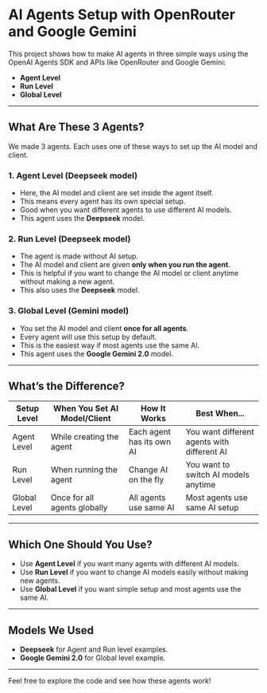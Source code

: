 # AI Agents Setup with OpenRouter and Google Gemini

This project shows how to make AI agents in three simple ways using the OpenAI Agents SDK and APIs like OpenRouter and Google Gemini:

- **Agent Level**  
- **Run Level**  
- **Global Level**  

---

## What Are These 3 Agents?

We made 3 agents. Each uses one of these ways to set up the AI model and client.

### 1. Agent Level (Deepseek model)

- Here, the AI model and client are set inside the agent itself.  
- This means every agent has its own special setup.  
- Good when you want different agents to use different AI models.  
- This agent uses the **Deepseek** model.

### 2. Run Level (Deepseek model)

- The agent is made without AI setup.  
- The AI model and client are given **only when you run the agent**.  
- This is helpful if you want to change the AI model or client anytime without making a new agent.  
- This also uses the **Deepseek** model.

### 3. Global Level (Gemini model)

- You set the AI model and client **once for all agents**.  
- Every agent will use this setup by default.  
- This is the easiest way if most agents use the same AI.  
- This agent uses the **Google Gemini 2.0** model.

---

## What’s the Difference?

| Setup Level  | When You Set AI Model/Client | How It Works               | Best When...                         |
|--------------|------------------------------|----------------------------|------------------------------------|
| Agent Level  | While creating the agent      | Each agent has its own AI   | You want different agents with different AI  |
| Run Level    | When running the agent        | Change AI on the fly        | You want to switch AI models anytime         |
| Global Level | Once for all agents globally  | All agents use same AI      | Most agents use same AI setup                 |

---

## Which One Should You Use?

- Use **Agent Level** if you want many agents with different AI models.  
- Use **Run Level** if you want to change AI models easily without making new agents.  
- Use **Global Level** if you want simple setup and most agents use the same AI.

---

## Models We Used

- **Deepseek** for Agent and Run level examples.  
- **Google Gemini 2.0** for Global level example.

---

Feel free to explore the code and see how these agents work!
